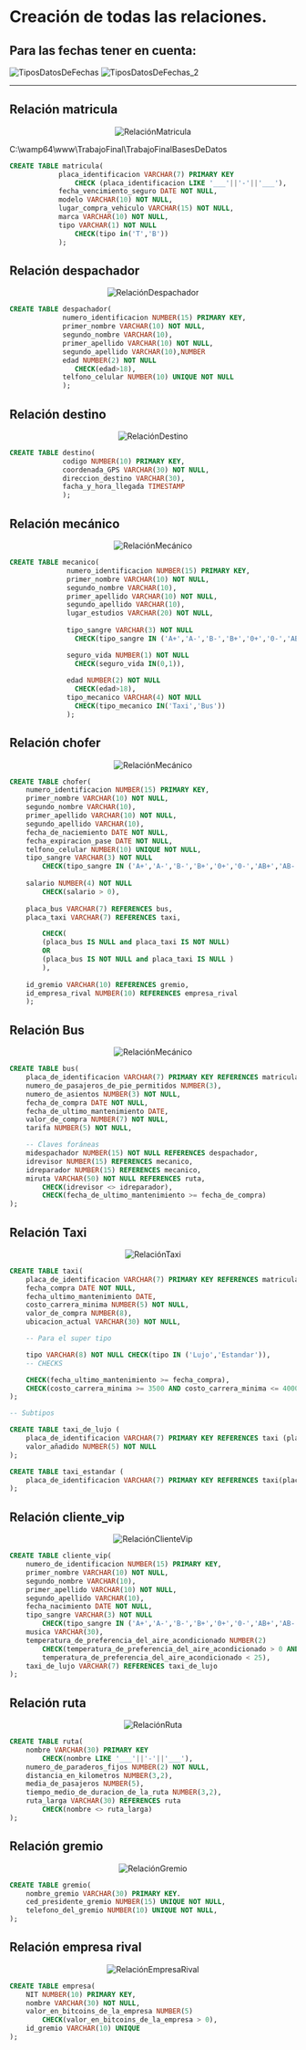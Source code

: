 # Creación de todas las relaciones.

## Para las fechas tener en cuenta:

![TiposDatosDeFechas](img/DATE_DATETIME_TIMESTAMP%2C.JPG)
![TiposDatosDeFechas_2](img/DATE_DATETIME_TIMESTAMP_2.JPG)

---

## Relación matricula

<center>

![RelaciónMatricula](img/matricula.png)
</center>C:\wamp64\www\TrabajoFinal\TrabajoFinalBasesDeDatos

```sql
CREATE TABLE matricula(
			placa_identificacion VARCHAR(7) PRIMARY KEY
				CHECK (placa_identificacion LIKE '___'||'-'||'___'),
			fecha_vencimiento_seguro DATE NOT NULL,
			modelo VARCHAR(10) NOT NULL,
			lugar_compra_vehiculo VARCHAR(15) NOT NULL,
			marca VARCHAR(10) NOT NULL,
			tipo VARCHAR(1) NOT NULL 
    			CHECK(tipo in('T','B'))
			);
```

## Relación despachador

<center>

![RelaciónDespachador](img/despachador.jpg)

</center>

```sql
CREATE TABLE despachador(
			 numero_identificacion NUMBER(15) PRIMARY KEY,
			 primer_nombre VARCHAR(10) NOT NULL,
			 segundo_nombre VARCHAR(10),
			 primer_apellido VARCHAR(10) NOT NULL,
			 segundo_apellido VARCHAR(10),NUMBER
    		 edad NUMBER(2) NOT NULL 
                CHECK(edad>18),
			 telfono_celular NUMBER(10) UNIQUE NOT NULL
			 );
```

## Relación destino

<center>

![RelaciónDestino](img/destino.png)

</center>

```sql
CREATE TABLE destino(
		     codigo NUMBER(10) PRIMARY KEY,
		     coordenada_GPS VARCHAR(30) NOT NULL,
		     direccion_destino VARCHAR(30),
		     facha_y_hora_llegada TIMESTAMP
		     );
```

## Relación mecánico

<center>

![RelaciónMecánico](img/mecanico.png)

</center>

```sql
CREATE TABLE mecanico(
	 	      numero_identificacion NUMBER(15) PRIMARY KEY,
		      primer_nombre VARCHAR(10) NOT NULL,
		      segundo_nombre VARCHAR(10),
		      primer_apellido VARCHAR(10) NOT NULL,
		      segundo_apellido VARCHAR(10),
		      lugar_estudios VARCHAR(20) NOT NULL,
		      
    		  tipo_sangre VARCHAR(3) NOT NULL 
    			CHECK(tipo_sangre IN ('A+','A-','B-','B+','0+','0-','AB+','AB-')),

    		  seguro_vida NUMBER(1) NOT NULL 
    			CHECK(seguro_vida IN(0,1)),
    
    		  edad NUMBER(2) NOT NULL 	
    			CHECK(edad>18),
		      tipo_mecanico VARCHAR(4) NOT NULL 
    			CHECK(tipo_mecanico IN('Taxi','Bus'))
		      );
```

## Relación chofer

<center>

![RelaciónMecánico](img/chofer.png)

</center>

```sql
CREATE TABLE chofer(
	numero_identificacion NUMBER(15) PRIMARY KEY,
	primer_nombre VARCHAR(10) NOT NULL,
	segundo_nombre VARCHAR(10),
	primer_apellido VARCHAR(10) NOT NULL,
	segundo_apellido VARCHAR(10),
	fecha_de_naciemiento DATE NOT NULL,
	fecha_expiracion_pase DATE NOT NULL,
	telfono_celular NUMBER(10) UNIQUE NOT NULL,
    tipo_sangre VARCHAR(3) NOT NULL 
        CHECK(tipo_sangre IN ('A+','A-','B-','B+','0+','0-','AB+','AB-')), 
	
	salario NUMBER(4) NOT NULL
		CHECK(salario > 0),
    
	placa_bus VARCHAR(7) REFERENCES bus,
    placa_taxi VARCHAR(7) REFERENCES taxi,

        CHECK(
        (placa_bus IS NULL and placa_taxi IS NOT NULL) 
        OR
        (placa_bus IS NOT NULL and placa_taxi IS NULL )
        ),
	
	id_gremio VARCHAR(10) REFERENCES gremio,
	id_empresa_rival NUMBER(10) REFERENCES empresa_rival
    );
```

## Relación Bus

<center>

![RelaciónMecánico](img/bus.png)

</center>

```sql
CREATE TABLE bus(
    placa_de_identificacion VARCHAR(7) PRIMARY KEY REFERENCES matricula(placa_identificacion),
    numero_de_pasajeros_de_pie_permitidos NUMBER(3),
    numero_de_asientos NUMBER(3) NOT NULL,
    fecha_de_compra DATE NOT NULL,
    fecha_de_ultimo_mantenimiento DATE,
    valor_de_compra NUMBER(7) NOT NULL,
    tarifa NUMBER(5) NOT NULL,

	-- Claves foráneas 
	midespachador NUMBER(15) NOT NULL REFERENCES despachador,
	idrevisor NUMBER(15) REFERENCES mecanico,
	idreparador NUMBER(15) REFERENCES mecanico,
	miruta VARCHAR(50) NOT NULL REFERENCES ruta,
		CHECK(idrevisor <> idreparador),
		CHECK(fecha_de_ultimo_mantenimiento >= fecha_de_compra)
);
```

## Relación Taxi

<center>

![RelaciónTaxi](img/taxi.png)

</center>

```sql
CREATE TABLE taxi(
    placa_de_identificacion VARCHAR(7) PRIMARY KEY REFERENCES matricula(placa_identificacion),
	fecha_compra DATE NOT NULL,
	fecha_ultimo_mantenimiento DATE,
	costo_carrera_minima NUMBER(5) NOT NULL,
	valor_de_compra NUMBER(8),
	ubicacion_actual VARCHAR(30) NOT NULL,

	-- Para el super tipo

	tipo VARCHAR(8) NOT NULL CHECK(tipo IN ('Lujo','Estandar')),
	-- CHECKS

	CHECK(fecha_ultimo_mantenimiento >= fecha_compra),
	CHECK(costo_carrera_minima >= 3500 AND costo_carrera_minima <= 4000),
);

-- Subtipos

CREATE TABLE taxi_de_lujo (
	placa_de_identificacion VARCHAR(7) PRIMARY KEY REFERENCES taxi (placa_identificacion),
	valor_añadido NUMBER(5) NOT NULL
);

CREATE TABLE taxi_estandar (
	placa_de_identificacion VARCHAR(7) PRIMARY KEY REFERENCES taxi(placa_identificacion)
);

```

## Relación cliente_vip

<center>

![RelaciónClienteVip](img/cliente_vip.png)

</center>

```sql
CREATE TABLE cliente_vip(
	numero_de_identificacion NUMBER(15) PRIMARY KEY,
	primer_nombre VARCHAR(10) NOT NULL,
	segundo_nombre VARCHAR(10),
	primer_apellido VARCHAR(10) NOT NULL,
	segundo_apellido VARCHAR(10),
	fecha_nacimiento DATE NOT NULL,
	tipo_sangre VARCHAR(3) NOT NULL 
        CHECK(tipo_sangre IN ('A+','A-','B-','B+','0+','0-','AB+','AB-')),
	musica VARCHAR(30),
	temperatura_de_preferencia_del_aire_acondicionado NUMBER(2)
		CHECK(temperatura_de_preferencia_del_aire_acondicionado > 0 AND
		temperatura_de_preferencia_del_aire_acondicionado < 25),
	taxi_de_lujo VARCHAR(7) REFERENCES taxi_de_lujo
);
```

## Relación ruta

<center>

![RelaciónRuta](img/ruta.png)

</center>

```sql
CREATE TABLE ruta(
	nombre VARCHAR(30) PRIMARY KEY
		CHECK(nombre LIKE '___'||'-'||'___'),
	numero_de_paraderos_fijos NUMBER(2) NOT NULL,
	distancia_en_kilometros NUMBER(3,2),
	media_de_pasajeros NUMBER(5),
	tiempo_medio_de_duracion_de_la_ruta NUMBER(3,2),
	ruta_larga VARCHAR(30) REFERENCES ruta
		CHECK(nombre <> ruta_larga)
);
```

## Relación gremio

<center>

![RelaciónGremio](img/gremio.png)

</center>

```sql
CREATE TABLE gremio(
	nombre_gremio VARCHAR(30) PRIMARY KEY.
	ced_presidente_gremio NUMBER(15) UNIQUE NOT NULL,
	telefono_del_gremio NUMBER(10) UNIQUE NOT NULL,
);
```

## Relación empresa rival

<center>

![RelaciónEmpresaRival](img/empresa_rival.png)

</center>

```sql
CREATE TABLE empresa(
	NIT NUMBER(10) PRIMARY KEY,
	nombre VARCHAR(30) NOT NULL,
	valor_en_bitcoins_de_la_empresa NUMBER(5)
		CHECK(valor_en_bitcoins_de_la_empresa > 0),
	id_gremio VARCHAR(10) UNIQUE
);
```


